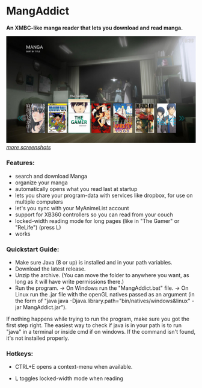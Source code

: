 # MangAddict
**An XMBC-like manga reader that lets you download and read manga.**

![alt tag](https://github.com/Deconimus/mangaddict/blob/master/screenshots/prev.jpg)
_[more screenshots](https://github.com/Deconimus/mangaddict/tree/master/screenshots)_

### Features:

- search and download Manga
- organize your manga
- automatically opens what you read last at startup
- lets you share your program-data with services like dropbox, for use on multiple computers
- let's you sync with your MyAnimeList account
- support for XB360 controllers so you can read from your couch
- locked-width reading mode for long pages (like in "The Gamer" or "ReLife") (press L)
- works 


### Quickstart Guide:

- Make sure Java (8 or up) is installed and in your path variables.
- Download the latest release.
- Unzip the archive. (You can move the folder to anywhere you want, as long as it will have write permissions there.)
- Run the program.
 -> On Windows run the "MangAddict.bat" file. 
 -> On Linux run the .jar file with the openGL natives passed as an argument (in the form of "java java -Djava.library.path="bin/natives/windows&linux" -jar MangAddict.jar").

If nothing happens while trying to run the program, make sure you got the first step right. The easiest way to check if java is in your path is to run "java" in a terminal or inside cmd if on windows. If the command isn't found, it's not installed properly.

### Hotkeys:

- CTRL+E opens a context-menu when available.

- L toggles locked-width mode when reading
